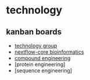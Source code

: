 # technology

## kanban boards
* [technology group]()
* [nextflow-core bioinformatics]()
* [compound engineering](https://github.com/orgs/labdao/projects/2)
* [protein engineering]
* [sequence engineering]
